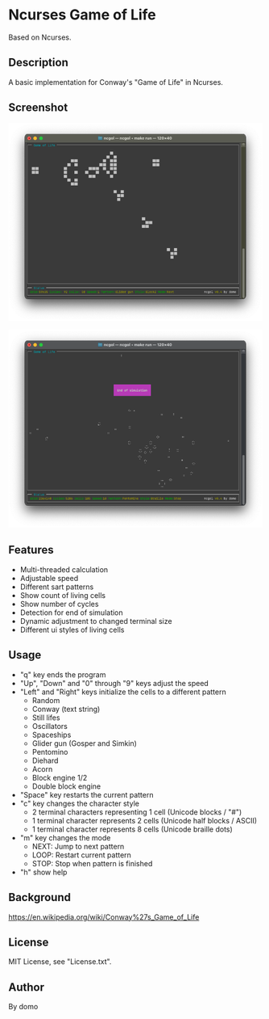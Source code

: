 
# Ncurses Game of Life

Based on Ncurses.

## Description

A basic implementation for Conway's "Game of Life" in Ncurses.

## Screenshot

![Screenshot](./doc/Screenshot1.png)

![Screenshot](./doc/Screenshot2.png)

## Features

- Multi-threaded calculation
- Adjustable speed
- Different sart patterns
- Show count of living cells
- Show number of cycles
- Detection for end of simulation
- Dynamic adjustment to changed terminal size
- Different ui styles of living cells

## Usage

- "q" key ends the program
- "Up", "Down" and "0" through "9" keys adjust the speed
- "Left" and "Right" keys initialize the cells to a different pattern
  - Random
  - Conway (text string)
  - Still lifes
  - Oscillators
  - Spaceships
  - Glider gun (Gosper and Simkin)
  - Pentomino
  - Diehard
  - Acorn
  - Block engine 1/2
  - Double block engine
- "Space" key restarts the current pattern
- "c" key changes the character style
  - 2 terminal characters representing 1 cell (Unicode blocks / "#")
  - 1 terminal character represents 2 cells (Unicode half blocks / ASCII)
  - 1 terminal character represents 8 cells (Unicode braille dots)
- "m" key changes the mode
  - NEXT: Jump to next pattern
  - LOOP: Restart current pattern
  - STOP: Stop when pattern is finished
- "h" show help

## Background

<https://en.wikipedia.org/wiki/Conway%27s_Game_of_Life>

## License

MIT License, see "License.txt".

## Author

By domo
